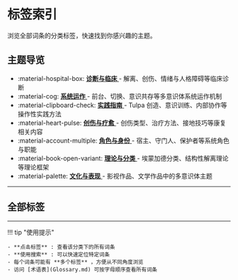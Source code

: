 # 标签索引

浏览全部词条的分类标签，快速找到你感兴趣的主题。

## 主题导览

- :material-hospital-box: [ **诊断与临床** ](Clinical-Diagnosis-Guide.md) - 解离、创伤、情绪与人格障碍等临床诊断
- :material-cog: [ **系统运作** ](System-Operations.md) - 前台、切换、意识共存等多意识体系统运作机制
- :material-clipboard-check: [ **实践指南** ](Practice-Guide.md) - Tulpa 创造、意识训练、内部协作等操作性实践方法
- :material-heart-pulse: [ **创伤与疗愈** ](Trauma-Healing-Guide.md) - 创伤类型、治疗方法、接地技巧等康复相关内容
- :material-account-multiple: [ **角色与身份** ](Roles-Identity-Guide.md) - 宿主、守门人、保护者等系统角色与职能
- :material-book-open-variant: [ **理论与分类** ](Theory-Classification-Guide.md) - 埃蒙加德分类、结构性解离理论等理论框架
- :material-palette: [ **文化与表现** ](Cultural-Media-Guide.md) - 影视作品、文学作品中的多意识体主题

---

## 全部标签

---

!!! tip "使用提示"

    - **点击标签** : 查看该分类下的所有词条
    - **使用搜索** : 可以快速定位特定词条
    - 每个词条可能有 **多个标签** ，方便从不同角度浏览
    - 访问 [术语表](Glossary.md) 可按字母顺序查看所有词条

<!-- material/tags -->
